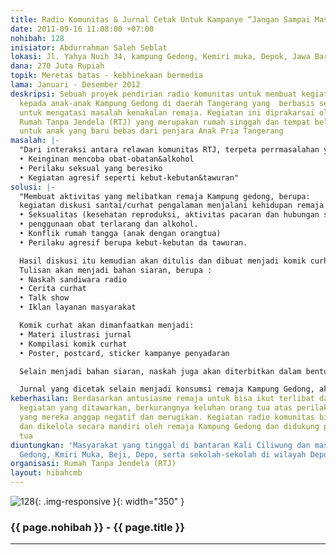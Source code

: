 ```yaml
---
title: Radio Komunitas & Jurnal Cetak Untuk Kampanye “Jangan Sampai Masuk Bui”
date: 2011-09-16 11:08:00 +07:00
nohibah: 128
inisiator: Abdurrahman Saleh Seblat
lokasi: Jl. Yahya Nuih 34, kampung Gedong, Kemiri muka, Depok, Jawa Barat
dana: 270 Juta Rupiah
topik: Meretas batas - kebhinekaan bermedia
lama: Januari - Desember 2012
deskripsi: Sebuah proyek pendirian radio komunitas untuk membuat kegiatan pendampingan
  kepada anak-anak Kampung Gedong di daerah Tangerang yang  berbasis seni dan kreativitas
  untuk mengatasi masalah kenakalan remaja. Kegiatan ini diprakarsai oleh komunitas
  Rumah Tanpa Jendela (RTJ) yang merupakan rumah singgah dan tempat belajar kreatif
  untuk anak yang baru bebas dari penjara Anak Pria Tangerang
masalah: |-
  "Dari interaksi antara relawan komunitas RTJ, terpeta perrmasalahan yang muncul di anak-anak/ remaja Kampung Gedong, Kemiri Muka, Depok yaitu “Kenakalan Remaja” meliputi:
  • Keinginan mencoba obat-obatan&alkohol
  • Perilaku seksual yang beresiko
  • Kegiatan agresif seperti kebut-kebutan&tawuran"
solusi: |-
  "Membuat aktivitas yang melibatkan remaja Kampung gedong, berupa:
  kegiatan diskusi santai/curhat pengalaman menjalani kehidupan remaja terkait pengalaman:
  • Seksualitas (kesehatan reproduksi, aktivitas pacaran dan hubungan seksual dan lainya terkait hubungan dengan lawan jenis)
  • penggunaan obat terlarang dan alkohol.
  • Konflik rumah tangga (anak dengan orangtua)
  • Perilaku agresif berupa kebut-kebutan da tawuran.

  Hasil diskusi itu kemudian akan ditulis dan dibuat menjadi komik curhat.
  Tulisan akan menjadi bahan siaran, berupa :
  • Naskah sandiwara radio
  • Cerita curhat
  • Talk show
  • Iklan layanan masyarakat

  Komik curhat akan dimanfaatkan menjadi:
  • Materi ilustrasi jurnal
  • Kompilasi komik curhat
  • Poster, postcard, sticker kampanye penyadaran

  Selain menjadi bahan siaran, naskah juga akan diterbitkan dalam bentuk Jurnal Cetak berkala

  Jurnal yang dicetak selain menjadi konsumsi remaja Kampung Gedong, akan ditawarkan ke sekolah-sekolah di wilayah depok dalam bentuk kegiatan Road Show kampanye “Jangan Sampai Masuk Bui” untuk remaja. Jadi cakupannya bisa lebih luas."
keberhasilan: Berdasarkan antusiasme remaja untuk bisa ikut terlibat dan aktif dalam
  kegiatan yang ditawarkan, berkurangnya keluhan orang tua atas perilaku anak-anaknya
  yang mereka anggap negatif dan merugikan. Kegiatan radio komunitas bisa dilepas
  dan dikelola secara mandiri oleh remaja Kampung Gedong dan didukung penuh oleh orang
  tua
diuntungkan: 'Masyarakat yang tinggal di bantaran Kali Ciliwung dan masyarakat Kampung
  Gedong, Kmiri Muka, Beji, Depo, serta sekolah-sekolah di wilayah Depok '
organisasi: Rumah Tanpa Jendela (RTJ)
layout: hibahcmb
---
```


![128](/static/img/hibahcmb/128.png){: .img-responsive }{: width="350" }

### {{ page.nohibah }} - {{ page.title }}

---
